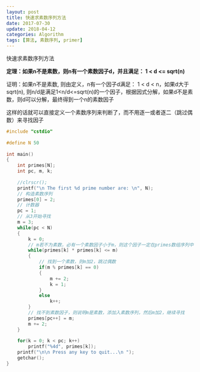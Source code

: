 ```yaml
---
layout: post
title: 快速求素数序列方法
date: 2017-07-30
update: 2018-04-12
categories: Algorithm
tags: [算法, 素数序列, primer]
---
```


快速求素数序列方法

<!--more-->

**定理：如果n不是素数，则n有一个素数因子d，并且满足： 1 < d <= sqrt(n)**

证明：如果n不是素数, 则由定义，n有一个因子d满足： 1 < d < n，如果d大于sqrt(n), 则n/d是满足1<n/d<=sqrt(n)的一个因子，根据因式分解，如果d不是素数，则d可以分解，最终得到一个n的素数因子

这样的话就可以直接定义一个素数序列来判断了，而不用逐一或者逐二（跳过偶数）来寻找因子

```c++
#include "cstdio"  
  
#define N 50  
  
int main()  
{  
    int primes[N];  
    int pc, m, k;  
  
    //clrscr();  
    printf("\n The first %d prime number are: \n", N);  
    // 构造素数序列  
    primes[0] = 2;  
    // 计数器  
    pc = 1;  
    // 从3开始寻找  
    m = 3;  
    while(pc < N)  
    {  
        k = 0;  
        // m若不为素数，必有一个素数因子小于m，则这个因子一定在primes数组序列中  
        while(primes[k] * primes[k] <= m)  
        {  
            // 找到一个素数，则m加2，跳过偶数  
            if(m % primes[k] == 0)  
            {  
                m += 2;  
                k = 1;  
            }  
            else  
                k++;  
        }  
        // 找不到素数因子，则说明m是素数，添加入素数序列，然后m加2，继续寻找  
        primes[pc++] = m;  
        m += 2;  
    }  
      
    for(k = 0; k < pc; k++)  
        printf("%4d", primes[k]);  
    printf("\n\n Press any key to quit...\n ");  
    getchar();  
}
```